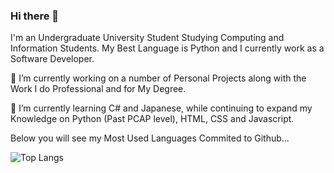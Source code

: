 ### Hi there 👋

I'm an Undergraduate University Student Studying Computing and Information Students. My Best Language is Python and I currently work as a Software Developer.

🔭 I’m currently working on a number of Personal Projects along with the Work I do Professional and for My Degree.

🌱 I’m currently learning C# and Japanese, while continuing to expand my Knowledge on Python (Past PCAP level), HTML, CSS and Javascript.

Below you will see my Most Used Languages Commited to Github...

![Top Langs](https://github-readme-stats.vercel.app/api/top-langs/?username=JosephSBrown&theme=tokyonight)

<!--
**JosephSBrown/JosephSBrown** is a ✨ _special_ ✨ repository because its `README.md` (this file) appears on your GitHub profile.

Here are some ideas to get you started:

- 🔭 I’m currently working on ...
- 🌱 I’m currently learning ...
- 👯 I’m looking to collaborate on ...
- 🤔 I’m looking for help with ...
- 💬 Ask me about ...
- 📫 How to reach me: ...
- 😄 Pronouns: ...
- ⚡ Fun fact: ...
-->
